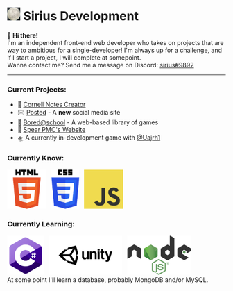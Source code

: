 # <img src="img/logo.jpg" height="30"> Sirius Development

**👋 Hi there!**<br>
I'm an independent front-end web developer who takes on projects that are way to ambitious for a single-developer!
I'm always up for a challenge, and if I start a project, I will complete at somepoint.
<br>
Wanna contact me? Send me a message on Discord: <ins>sirius#9892</ins>
<hr>

### Current Projects:<br>
- 📝 [Cornell Notes Creator](https://github.com/Sirius-Development/cornell-notes-creator)<br>
- ✉️ [Posted](https://github.com/Sirius-Development/Posted) - A **new** social media site<br>
- 🏫 [Bored@school](https://github.com/Sirius-Development/bored-at-school) - A web-based library of games<br>
- 🔫 [Spear PMC's Website](https://spearpmc.netlify.app)<br>
- 🛸 A currently in-development game with [@Uajrh1](https://github.com/Uajrh1)<br>

### Currently Know:<br>
<img src="img/HTML_Logo.png" height="90">&nbsp;&nbsp;
<img src="img/CSS_Logo.png" height="90">&nbsp;&nbsp;
<img src="img/JS_Logo.png" height="90">

### Currently Learning:<br>
<img src="img/c-sharp_Logo.png" height="90">&nbsp;&nbsp;
<img src="img/Unity_Logo.png" height="90">&nbsp;&nbsp;
<img src="img/NodeJS_Logo.png" height="90">&nbsp;&nbsp;<br>
At some point I'll learn a database, probably MongoDB and/or MySQL.
